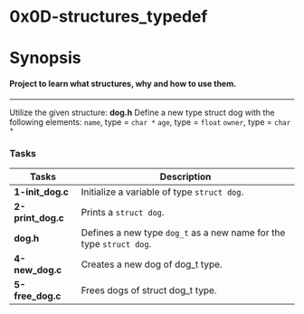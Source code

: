 # 0x0D-structures_typedef
# Synopsis
#### Project to learn what structures, why and how to use them. 
---------------------------------
Utilize the given structure: 
**dog.h**
Define a new type struct dog with the following elements:
`name`, type = `char *`
`age`, type = `float`
`owner`, type = `char *`
### Tasks
| Tasks | Description|
| --------| ----------|
|**1-init_dog.c**| Initialize a variable of type `struct dog`.|
|**2-print_dog.c**| Prints a `struct dog`.|
|**dog.h**| Defines a new type `dog_t` as a new name for the type `struct dog`.|
|**4-new_dog.c**| Creates a new dog of dog_t type.|
|**5-free_dog.c**| Frees dogs of struct dog_t type.|
